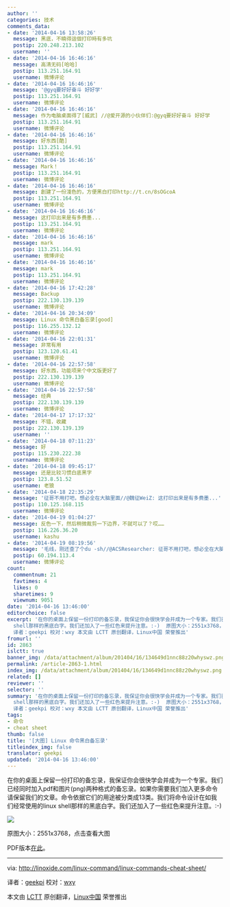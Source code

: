 ```yaml
---
author: ''
categories: 技术
comments_data:
- date: '2014-04-16 13:58:26'
  message: 黑底，不曉得這個打印時有多坑
  postip: 220.248.213.102
  username: ''
- date: '2014-04-16 16:46:16'
  message: 高清无码[哈哈]
  postip: 113.251.164.91
  username: 微博评论
- date: '2014-04-16 16:46:16'
  message: '@gyq要好好奋斗 好好学'
  postip: 113.251.164.91
  username: 微博评论
- date: '2014-04-16 16:46:16'
  message: 作为电脑桌面得了[威武] //@爱开源的小伙伴们:@gyq要好好奋斗 好好学
  postip: 113.251.164.91
  username: 微博评论
- date: '2014-04-16 16:46:16'
  message: 好东西[酷]
  postip: 113.251.164.91
  username: 微博评论
- date: '2014-04-16 16:46:16'
  message: Mark！
  postip: 113.251.164.91
  username: 微博评论
- date: '2014-04-16 16:46:16'
  message: 創建了一份淺色的，方便黑白打印http://t.cn/8sOGcoA
  postip: 113.251.164.91
  username: 微博评论
- date: '2014-04-16 16:46:16'
  message: 这打印出来是有多费墨...
  postip: 113.251.164.91
  username: 微博评论
- date: '2014-04-16 16:46:16'
  message: mark
  postip: 113.251.164.91
  username: 微博评论
- date: '2014-04-16 16:46:16'
  message: mark
  postip: 113.251.164.91
  username: 微博评论
- date: '2014-04-16 17:42:28'
  message: Backup
  postip: 222.130.139.139
  username: 微博评论
- date: '2014-04-16 20:34:09'
  message: Linux 命令黑白备忘录[good]
  postip: 116.255.132.12
  username: 微博评论
- date: '2014-04-16 22:01:31'
  message: 非常有用
  postip: 123.120.61.41
  username: 微博评论
- date: '2014-04-16 22:57:58'
  message: 好东西，功能项来个中文版更好了
  postip: 222.130.139.139
  username: 微博评论
- date: '2014-04-16 22:57:58'
  message: 经典
  postip: 222.130.139.139
  username: 微博评论
- date: '2014-04-17 17:17:32'
  message: 不错，收藏
  postip: 222.130.139.139
  username: ''
- date: '2014-04-18 07:11:23'
  message: 好
  postip: 115.230.222.38
  username: 微博评论
- date: '2014-04-18 09:45:17'
  message: 还是比较习惯白底黑字
  postip: 123.8.51.52
  username: 老狼
- date: '2014-04-18 22:35:29'
  message: '征哥不用打吧，想必全在大脑里面//@魏征WeiZ: 这打印出来是有多费墨...'
  postip: 110.125.168.115
  username: 微博评论
- date: '2014-04-19 01:04:27'
  message: 反色一下，然后稍微裁剪一下边界，不就可以了？哎……
  postip: 116.226.36.20
  username: kashu
- date: '2014-04-19 08:19:56'
  message: '毛线，刚还查了个du -sh//@ACSResearcher: 征哥不用打吧，想必全在大脑里面//@魏征WeiZ: 这打印出来是有多费墨...'
  postip: 60.194.113.4
  username: 微博评论
count:
  commentnum: 21
  favtimes: 4
  likes: 0
  sharetimes: 9
  viewnum: 9051
date: '2014-04-16 13:46:00'
editorchoice: false
excerpt: '在你的桌面上保留一份打印的备忘录，我保证你会很快学会并成为一个专家。我们已经同时加入pdf和图片(png)两种格式的备忘录。如果你需要我们加入更多命令请保留我们的文章。命令依据它们的用途被分类成13类。我们将命令设计在如我们经常使用的linux
  shell那样的黑底白字。我们还加入了一些红色来提升注意。:-)  原图大小：2551x3768，点击查看大图  via: http://linoxide.com/linux-command/linux-commands-cheat-sheet/
  译者：geekpi 校对：wxy 本文由 LCTT 原创翻译，Linux中国 荣誉推出'
fromurl: ''
id: 2863
islctt: true
banner_img: /data/attachment/album/201404/16/134649d1nnc88z20whyswz.png
permalink: /article-2863-1.html
index_img: /data/attachment/album/201404/16/134649d1nnc88z20whyswz.png.thumb.jpg
related: []
reviewer: ''
selector: ''
summary: '在你的桌面上保留一份打印的备忘录，我保证你会很快学会并成为一个专家。我们已经同时加入pdf和图片(png)两种格式的备忘录。如果你需要我们加入更多命令请保留我们的文章。命令依据它们的用途被分类成13类。我们将命令设计在如我们经常使用的linux
  shell那样的黑底白字。我们还加入了一些红色来提升注意。:-)  原图大小：2551x3768，点击查看大图  via: http://linoxide.com/linux-command/linux-commands-cheat-sheet/
  译者：geekpi 校对：wxy 本文由 LCTT 原创翻译，Linux中国 荣誉推出'
tags:
- 命令
- cheat sheet
thumb: false
title: '[大图] Linux 命令黑白备忘录'
titleindex_img: false
translator: geekpi
updated: '2014-04-16 13:46:00'
---
```


在你的桌面上保留一份打印的备忘录，我保证你会很快学会并成为一个专家。我们已经同时加入pdf和图片(png)两种格式的备忘录。如果你需要我们加入更多命令请保留我们的文章。命令依据它们的用途被分类成13类。我们将命令设计在如我们经常使用的linux shell那样的黑底白字。我们还加入了一些红色来提升注意。:-)


[![](/data/attachment/album/201404/16/134649d1nnc88z20whyswz.png)](https://img.linux.net.cn/data/attachment/album/201404/16/134649d1nnc88z20whyswz.png)


 原图大小：2551x3768，点击查看大图


PDF版本[在此](http://linoxide.com/guide/linux-cheat-sheet.pdf)。




---


via: <http://linoxide.com/linux-command/linux-commands-cheat-sheet/>


译者：[geekpi](https://github.com/geekpi) 校对：[wxy](https://github.com/wxy)


本文由 [LCTT](https://github.com/LCTT/TranslateProject) 原创翻译，[Linux中国](http://linux.cn/) 荣誉推出